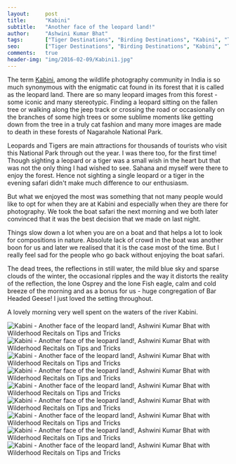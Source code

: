 ```yaml
---
layout:     post
title:      "Kabini"
subtitle:   "Another face of the leopard land!"
author:     "Ashwini Kumar Bhat"
tags:       ["Tiger Destinations", "Birding Destinations", "Kabini", "Tips and Tricks"]
seo:		["Tiger Destinations", "Birding Destinations", "Kabini", "Tips and Tricks"]
comments:   true
header-img: "img/2016-02-09/Kabini1.jpg"
---
```


<p>
The term <a href="http://www.wilderhood.com/destination/Kabini" target="_blank">Kabini</a>, among the wildlife photography community in India is so much synonymous with the enigmatic cat found in its forest that it is called as the leopard land. There are so many leopard images from this forest - some iconic and many stereotypic. Finding a leopard sitting on the fallen tree or walking along the jeep track or crossing the road or occasionally on the branches of some high trees or some sublime moments like getting down from the tree in a truly cat fashion and many more images are made to death in these forests of Nagarahole National Park.
</p>


<p>
Leopards and Tigers are main attractions for thousands of tourists who visit this National Park through out the year. I was there too, for the first time! Though sighting a leopard or a tiger was a small wish in the heart but that was not the only thing I had wished to see. Sahana and myself were there to enjoy the forest. Hence not sighting a single leopard or a tiger in the evening safari didn't make much difference to our enthusiasm.
</p>

<p>
But what we enjoyed the most was something that not many people would like to opt for when they are at Kabini and especially when they are there for photography. We took the boat safari the next morning and we both later convinced that it was the best decision that we made on last night.
</p>

<p>
Things slow down a lot when you are on a boat and that helps a lot to look for compositions in nature. Absolute lack of crowd in the boat was another boon for us and later we realised that it is the case most of the time. But I really feel sad for the people who go back without enjoying the boat safari.
</p>

<p>
The dead trees, the reflections in still water, the mild blue sky and sparse clouds of the winter, the occasional ripples and the way it distorts the reality of the reflection, the lone Osprey and the lone Fish eagle, calm and cold breeze of the morning and as a bonus for us - huge congregation of Bar Headed Geese! I just loved the setting throughout.
</p>

<p>
A lovely morning very well spent on the waters of the river Kabini.   
</p>


<img src="{{ site.baseurl }}/img/2016-02-09/Kabini2.jpg" alt="Kabini - Another face of the leopard land!, Ashwini Kumar Bhat with Wilderhood Recitals on Tips and Tricks">

<img src="{{ site.baseurl }}/img/2016-02-09/Kabini3.jpg" alt="Kabini - Another face of the leopard land!, Ashwini Kumar Bhat with Wilderhood Recitals on Tips and Tricks">

<img src="{{ site.baseurl }}/img/2016-02-09/Kabini4.jpg" alt="Kabini - Another face of the leopard land!, Ashwini Kumar Bhat with Wilderhood Recitals on Tips and Tricks">

<img src="{{ site.baseurl }}/img/2016-02-09/Kabini5.jpg" alt="Kabini - Another face of the leopard land!, Ashwini Kumar Bhat with Wilderhood Recitals on Tips and Tricks">

<img src="{{ site.baseurl }}/img/2016-02-09/Kabini6.jpg" alt="Kabini - Another face of the leopard land!, Ashwini Kumar Bhat with Wilderhood Recitals on Tips and Tricks">

<img src="{{ site.baseurl }}/img/2016-02-09/Kabini7.jpg" alt="Kabini - Another face of the leopard land!, Ashwini Kumar Bhat with Wilderhood Recitals on Tips and Tricks">

<img src="{{ site.baseurl }}/img/2016-02-09/Kabini8.jpg" alt="Kabini - Another face of the leopard land!, Ashwini Kumar Bhat with Wilderhood Recitals on Tips and Tricks">

<img src="{{ site.baseurl }}/img/2016-02-09/Kabini9.jpg" alt="Kabini - Another face of the leopard land!, Ashwini Kumar Bhat with Wilderhood Recitals on Tips and Tricks">

<img src="{{ site.baseurl }}/img/2016-02-09/Kabini10.jpg" alt="Kabini - Another face of the leopard land!, Ashwini Kumar Bhat with Wilderhood Recitals on Tips and Tricks">
